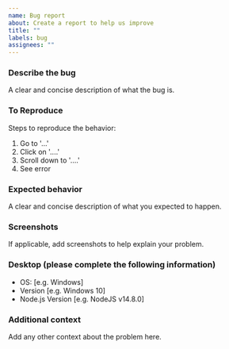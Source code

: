 ```yaml
---
name: Bug report
about: Create a report to help us improve
title: ""
labels: bug
assignees: ""
---
```


### Describe the bug

A clear and concise description of what the bug is.

### To Reproduce

Steps to reproduce the behavior:

1. Go to '...'
2. Click on '....'
3. Scroll down to '....'
4. See error

### Expected behavior

A clear and concise description of what you expected to happen.

### Screenshots

If applicable, add screenshots to help explain your problem.

### Desktop (please complete the following information)

-   OS: [e.g. Windows]
-   Version [e.g. Windows 10]
-   Node.js Version [e.g. NodeJS v14.8.0]

### Additional context

Add any other context about the problem here.
